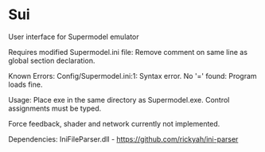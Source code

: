 # Sui
User interface for Supermodel emulator

Requires modified Supermodel.ini file: Remove comment on same line as global section declaration. 

Known Errors: Config/Supermodel.ini:1: Syntax error. No '=' found:  Program loads fine.  

Usage: Place exe in the same directory as Supermodel.exe.  Control assignments must be typed.  

Force feedback, shader and network currently not implemented.  

Dependencies: 
IniFileParser.dll - https://github.com/rickyah/ini-parser
